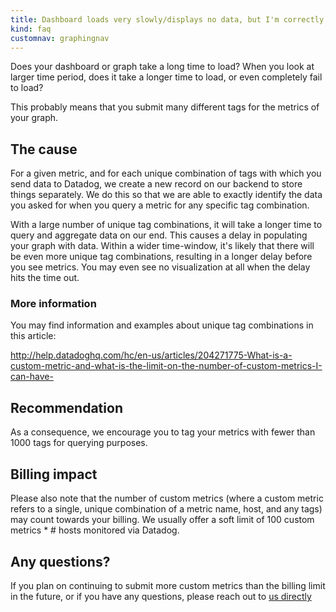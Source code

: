 ```yaml
---
title: Dashboard loads very slowly/displays no data, but I'm correctly sending data to Datadog
kind: faq
customnav: graphingnav
---
```



Does your dashboard or graph take a long time to load? When you look at larger time period, does it take a longer time to load, or even completely fail to load?

This probably means that you submit many different tags for the metrics of your graph.

## The cause

For a given metric, and for each unique combination of tags with which you send data to Datadog, we create a new record on our backend to store things separately. We do this so that we are able to exactly identify the data you asked for when you query a metric for any specific tag combination.

With a large number of unique tag combinations, it will take a longer time to query and aggregate data on our end. This causes a delay in populating your graph with data. Within a wider time-window, it's likely that there will be even more unique tag combinations, resulting in a longer delay before you see metrics. You may even see no visualization at all when the delay hits the time out.

### More information

You may find information and examples about unique tag combinations in this article:

http://help.datadoghq.com/hc/en-us/articles/204271775-What-is-a-custom-metric-and-what-is-the-limit-on-the-number-of-custom-metrics-I-can-have-

## Recommendation

As a consequence, we encourage you to tag your metrics with fewer than 1000 tags for querying purposes.

## Billing impact

Please also note that the number of custom metrics (where a custom metric refers to a single, unique combination of a metric name, host, and any tags) may count towards your billing. We usually offer a soft limit of 100 custom metrics * # hosts monitored via Datadog.

## Any questions?

If you plan on continuing to submit more custom metrics than the billing limit in the future, or if you have any questions, please reach out to [us directly](/help)